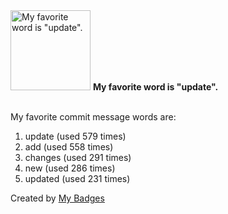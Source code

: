 <img src="https://my-badges.github.io/my-badges/favorite-word.png" alt="My favorite word is &quot;update&quot;." title="My favorite word is &quot;update&quot;." width="128">
<strong>My favorite word is &quot;update&quot;.</strong>
<br><br>

My favorite commit message words are:

1. update (used 579 times)
2. add (used 558 times)
3. changes (used 291 times)
4. new (used 286 times)
5. updated (used 231 times)


Created by <a href="https://github.com/my-badges/my-badges">My Badges</a>